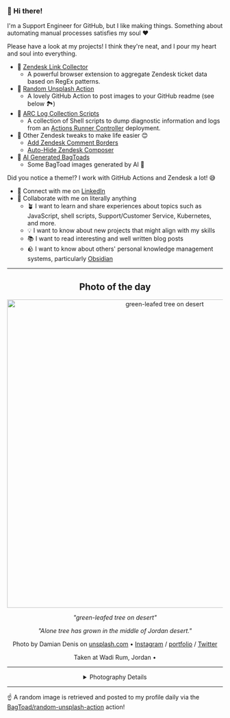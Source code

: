 ### 👋 Hi there!

I'm a Support Engineer for GitHub, but I like making things. Something about automating manual processes satisfies my soul ❤️

Please have a look at my projects! I think they're neat, and I pour my heart and soul into everything.

- 🔗 [Zendesk Link Collector](https://github.com/BagToad/Zendesk-Link-Collector) 
  - A powerful browser extension to aggregate Zendesk ticket data based on RegEx patterns.
- 🌊 [Random Unsplash Action](https://github.com/BagToad/random-unsplash-action)
  - A lovely GitHub Action to post images to your GitHub readme (see below 🏞️)
- 🏃 [ARC Log Collection Scripts](https://github.com/BagToad/arc-log-collection-scripts)
  - A collection of Shell scripts to dump diagnostic information and logs from an [Actions Runner Controller](https://github.com/actions/actions-runner-controller) deployment.
- 🧘 Other Zendesk tweaks to make life easier 😊
  - [Add Zendesk Comment Borders](https://github.com/BagToad/add-zendesk-comment-borders)
  - [Auto-Hide Zendesk Composer](https://github.com/BagToad/Auto-Hide-Zendesk-Composer)
- 🐸 [AI Generated BagToads](https://github.com/BagToad/bagtoads)
  - Some BagToad images generated by AI 🐸

Did you notice a theme!? I work with GitHub Actions and Zendesk a lot! 😅

- 🔗 Connect with me on [LinkedIn](https://www.linkedin.com/in/kynan-ware/)
- 🤝 Collaborate with me on literally anything
  - 🪴 I want to learn and share experiences about topics such as JavaScript, shell scripts, Support/Customer Service, Kubernetes, and more.
  - 💡 I want to know about new projects that might align with my skills
  - 📚 I want to read interesting and well written blog posts
  - 🪨 I want to know about others' personal knowledge management systems, particularly [Obsidian](https://obsidian.md/)

----
<div align="center">

## Photo of the day
  
  <a href="https://unsplash.com/photos/green-leafed-tree-on-desert-D8R_txR_0PE"><img width="720" src="https://images.unsplash.com/photo-1543964198-d54e4f0e44e3?crop=entropy&cs=tinysrgb&fit=max&fm=jpg&ixid=M3w1NTI0NDl8MHwxfHJhbmRvbXx8fHx8fHx8fDE3MTg5NDk2MzR8&ixlib=rb-4.0.3&q=80&w=1080" alt="green-leafed tree on desert"></a>
  
  <em>"green-leafed tree on desert"</em>
  
  <em>"Alone tree has grown in the middle of Jordan desert."</em>

  Photo by Damian Denis on [unsplash.com](https://unsplash.com/) • [Instagram](https://instagram.com/dou.bled) / [portfolio](http://damiandenis.com) / [Twitter](https://twitter.com/doubbled2)
  
  Taken at Wadi Rum, Jordan • 
  
  ---
  
<details>
<summary>Photography Details</summary>
  
| Parameter     | Value |
| ------------- | ----- |
| Camera Model  | ILCE-7RM3 |
| Exposure Time | 1/320 |
| Aperture      | 8.0 |
| Focal Length  | 40.0 |
| ISO           | 100 |
| Location      | Wadi Rum, Jordan (Jordan) |
| Coordinates   | Latitude null, Longitude null |

### Map

Map unavailable

</details>

</div>

----

☝️ A random image is retrieved and posted to my profile daily via the [BagToad/random-unsplash-action](https://github.com/BagToad/random-unsplash-action) action!
